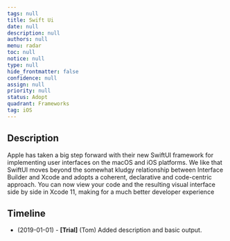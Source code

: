 ```yaml
---
tags: null
title: Swift Ui
date: null
description: null
authors: null
menu: radar
toc: null
notice: null
type: null
hide_frontmatter: false
confidence: null
assign: null
priority: null
status: Adopt
quadrant: Frameworks
tag: iOS
---
```


## Description

Apple has taken a big step forward with their new SwiftUI framework for implementing user interfaces on the macOS and iOS platforms. We like that SwiftUI moves beyond the somewhat kludgy relationship between Interface Builder and Xcode and adopts a coherent, declarative and code-centric approach. You can now view your code and the resulting visual interface side by side in Xcode 11, making for a much better developer experience

## Timeline

* (2019-01-01) - **[Trial]** (Tom) Added description and basic output.